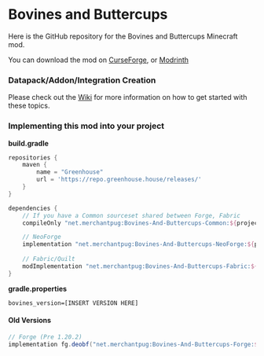 # Bovines and Buttercups

Here is the GitHub repository for the Bovines and Buttercups Minecraft mod.

You can download the mod on [CurseForge](https://www.curseforge.com/minecraft/mc-mods/bovines-and-buttercups), or [Modrinth](https://modrinth.com/mod/bovines-and-buttercups)

### Datapack/Addon/Integration Creation
Please check out the [Wiki](https://github.com/MerchantPug/bovines-and-buttercups/wiki) for more information on how to get started with these topics.

### Implementing this mod into your project

**build.gradle**
```groovy
repositories {
    maven {
        name = "Greenhouse"
        url = 'https://repo.greenhouse.house/releases/'
    }
}

dependencies {
    // If you have a Common sourceset shared between Forge, Fabric
    compileOnly "net.merchantpug:Bovines-And-Buttercups-Common:${project.bovines_version}"

    // NeoForge
    implementation "net.merchantpug:Bovines-And-Buttercups-NeoForge:${project.bovines_version}"
    
    // Fabric/Quilt
    modImplementation "net.merchantpug:Bovines-And-Buttercups-Fabric:${project.bovines_version}"
}
```

**gradle.properties**
```properties
bovines_version=[INSERT VERSION HERE]
```


#### Old Versions
```groovy
// Forge (Pre 1.20.2)
implementation fg.deobf("net.merchantpug:Bovines-And-Buttercups-Forge:${project.bovines_version}")
```
